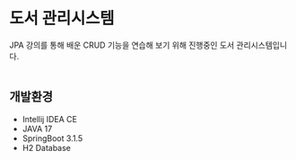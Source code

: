 # 도서 관리시스템
JPA 강의를 통해 배운 CRUD 기능을 연습해 보기 위해 진행중인 도서 관리시스템입니다.
<br></br>

## 개발환경
* Intellij IDEA CE
* JAVA 17
* SpringBoot 3.1.5
* H2 Database
